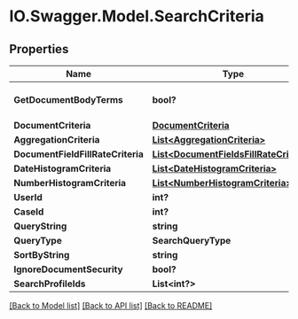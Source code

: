 # IO.Swagger.Model.SearchCriteria
## Properties

Name | Type | Description | Notes
------------ | ------------- | ------------- | -------------
**GetDocumentBodyTerms** | **bool?** | Retrieve document body terms | [optional] 
**DocumentCriteria** | [**DocumentCriteria**](DocumentCriteria.md) |  | [optional] 
**AggregationCriteria** | [**List&lt;AggregationCriteria&gt;**](AggregationCriteria.md) |  | [optional] 
**DocumentFieldFillRateCriteria** | [**List&lt;DocumentFieldsFillRateCriteria&gt;**](DocumentFieldsFillRateCriteria.md) |  | [optional] 
**DateHistogramCriteria** | [**List&lt;DateHistogramCriteria&gt;**](DateHistogramCriteria.md) |  | [optional] 
**NumberHistogramCriteria** | [**List&lt;NumberHistogramCriteria&gt;**](NumberHistogramCriteria.md) |  | [optional] 
**UserId** | **int?** |  | [optional] 
**CaseId** | **int?** |  | [optional] 
**QueryString** | **string** |  | [optional] 
**QueryType** | **SearchQueryType** |  | [optional] 
**SortByString** | **string** |  | [optional] 
**IgnoreDocumentSecurity** | **bool?** |  | [optional] 
**SearchProfileIds** | **List&lt;int?&gt;** |  | [optional] 

[[Back to Model list]](../README.md#documentation-for-models) [[Back to API list]](../README.md#documentation-for-api-endpoints) [[Back to README]](../README.md)

